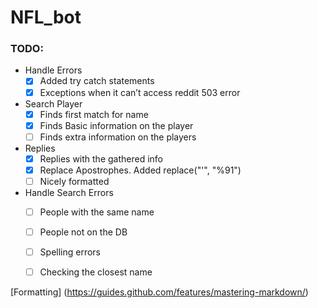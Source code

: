 # NFL_bot

### TODO:

- Handle Errors
  - [x] Added try catch statements
  - [x] Exceptions when it can’t access reddit 503 error
- Search Player
  - [x] Finds first match for name
  - [x] Finds Basic information on the player
  - [ ] Finds extra information on the players
- Replies
  - [x] Replies with the gathered info
  - [x] Replace Apostrophes. Added replace("'", "%91")
  - [ ] Nicely formatted
- Handle Search Errors
  - [ ] People with the same name
  - [ ] People not on the DB
  - [ ] Spelling errors
  - [ ] Checking the closest name


[Formatting] (https://guides.github.com/features/mastering-markdown/)
